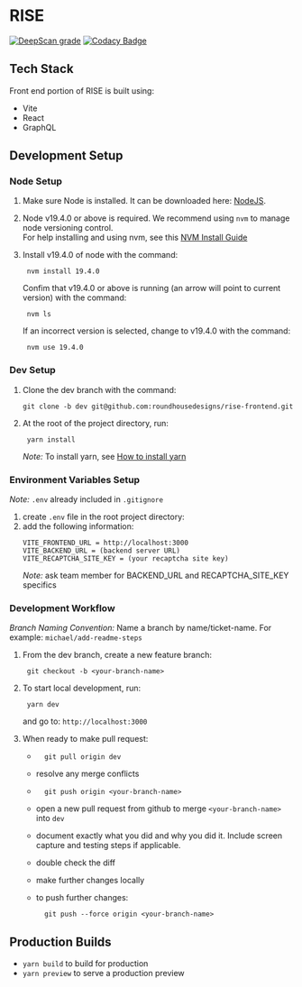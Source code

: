 # RISE

[![DeepScan grade](https://deepscan.io/api/teams/14424/projects/24864/branches/769714/badge/grade.svg)](https://deepscan.io/dashboard#view=project\&tid=14424\&pid=24864\&bid=769714)
[![Codacy Badge](https://app.codacy.com/project/badge/Grade/64f466be6e654cd2a2bb790971fb07ef)](https://app.codacy.com/gh/roundhousedesigns/rise-frontend/dashboard?utm_source=gh\&utm_medium=referral\&utm_content=\&utm_campaign=Badge_grade)

## Tech Stack

Front end portion of RISE is built using:
*   Vite
*   React
*   GraphQL

## Development Setup

### Node Setup
1. Make sure Node is installed. It can be downloaded here: [NodeJS](https://nodejs.org/en/download).  
2. Node v19.4.0 or above is required.  We recommend using `nvm` to manage node versioning control.  
For help installing and using nvm, see this [NVM Install Guide](https://www.freecodecamp.org/news/node-version-manager-nvm-install-guide/)
3. Install v19.4.0 of node with the command:

        nvm install 19.4.0

    Confim that v19.4.0 or above is running (an arrow will point to current version) with the command:

        nvm ls

    If an incorrect version is selected, change to v19.4.0 with the command:

        nvm use 19.4.0

### Dev Setup
1.  Clone the dev branch with the command:

        git clone -b dev git@github.com:roundhousedesigns/rise-frontend.git

2. At the root of the project directory, run:

        yarn install

    *Note:* To install yarn, see [How to install yarn](https://classic.yarnpkg.com/lang/en/docs/install/#mac-stable)

### Environment Variables Setup
*Note:* `.env` already included in `.gitignore`
1. create `.env` file in the root project directory:
2. add the following information:
    ```
    VITE_FRONTEND_URL = http://localhost:3000
    VITE_BACKEND_URL = (backend server URL)
    VITE_RECAPTCHA_SITE_KEY = (your recaptcha site key)
    ```
    *Note:* ask team member for BACKEND_URL and RECAPTCHA_SITE_KEY specifics

### Development Workflow
*Branch Naming Convention:* Name a branch by name/ticket-name.  For example: `michael/add-readme-steps`

1. From the dev branch, create a new feature branch:

        git checkout -b <your-branch-name>

2. To start local development, run:

        yarn dev

    and go to: `http://localhost:3000`

4. When ready to make pull request:
    *       git pull origin dev
    * resolve any merge conflicts
    *       git push origin <your-branch-name>
    * open a new pull request from github to merge `<your-branch-name>` into `dev`
    * document exactly what you did and why you did it.  Include screen capture and testing steps if applicable.
    * double check the diff
    * make further changes locally
    * to push further changes:

            git push --force origin <your-branch-name>

## Production Builds
*   `yarn build` to build for production
*   `yarn preview` to serve a production preview